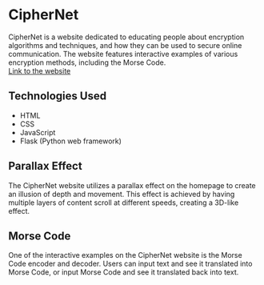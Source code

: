 # CipherNet

CipherNet is a website dedicated to educating people about encryption algorithms and techniques, and how they can be used to secure online communication. The website features interactive examples of various encryption methods, including the Morse Code.  
[Link to the website]()

## Technologies Used

- HTML
- CSS
- JavaScript
- Flask (Python web framework)

## Parallax Effect

The CipherNet website utilizes a parallax effect on the homepage to create an illusion of depth and movement. This effect is achieved by having multiple layers of content scroll at different speeds, creating a 3D-like effect.

## Morse Code

One of the interactive examples on the CipherNet website is the Morse Code encoder and decoder. Users can input text and see it translated into Morse Code, or input Morse Code and see it translated back into text.
